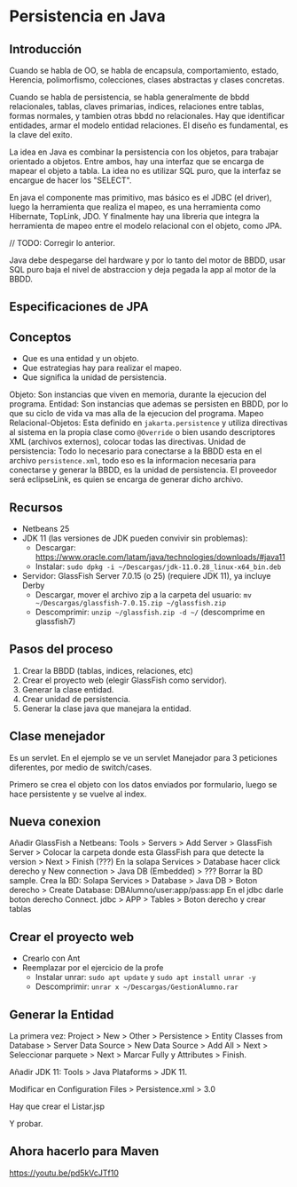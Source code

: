 # Persistencia en Java

## Introducción

Cuando se habla de OO, se habla de encapsula, comportamiento, estado, Herencia, polimorfismo, colecciones, clases abstractas y clases concretas.

Cuando se habla de persistencia, se habla generalmente de bbdd relacionales, tablas, claves primarias, indices, relaciones entre tablas, formas normales, y tambien otras bbdd no relacionales. Hay que identificar entidades, armar el modelo entidad relaciones. El diseño es fundamental, es la clave del exito.

La idea en Java es combinar la persistencia con los objetos, para trabajar orientado a objetos. Entre ambos, hay una interfaz que se encarga de mapear el objeto a tabla. La idea no es utilizar SQL puro, que la interfaz se encargue de hacer los "SELECT".

En java el componente mas primitivo, mas básico es el JDBC (el driver), luego la herramienta que realiza el mapeo, es una herramienta como Hibernate, TopLink, JDO. Y finalmente hay una libreria que integra la herramienta de mapeo entre el modelo relacional con el objeto, como JPA.

// TODO: Corregir lo anterior.

Java debe despegarse del hardware y por lo tanto del motor de BBDD, usar SQL puro baja el nivel de abstraccion y deja pegada la app al motor de la BBDD.

## Especificaciones de JPA

## Conceptos

- Que es una entidad y un objeto.
- Que estrategias hay para realizar el mapeo.
- Que significa la unidad de persistencia.

Objeto: Son instancias que viven en memoria, durante la ejecucion del programa.
Entidad: Son instancias que ademas se persisten en BBDD, por lo que su ciclo de vida va mas alla de la ejecucion del programa.
Mapeo Relacional-Objetos: Esta definido en `jakarta.persistence` y utiliza directivas al sistema en la propia clase como `@Override` o bien usando descriptores XML (archivos externos), colocar todas las directivas.
Unidad de persistencia: Todo lo necesario para conectarse a la BBDD esta en el archivo `persistence.xml`, todo eso es la informacion necesaria para conectarse y generar la BBDD, es la unidad de persistencia. El proveedor será eclipseLink, es quien se encarga de generar dicho archivo.

## Recursos

- Netbeans 25
- JDK 11 (las versiones de JDK pueden convivir sin problemas): 
    - Descargar: https://www.oracle.com/latam/java/technologies/downloads/#java11
    - Instalar: `sudo dpkg -i ~/Descargas/jdk-11.0.28_linux-x64_bin.deb`
- Servidor: GlassFish Server 7.0.15 (o 25) (requiere JDK 11), ya incluye Derby
    - Descargar, mover el archivo zip a la carpeta del usuario: `mv ~/Descargas/glassfish-7.0.15.zip ~/glassfish.zip`
    - Descomprimir:  `unzip ~/glassfish.zip -d ~/` (descomprime en glassfish7)

## Pasos del proceso

1. Crear la BBDD (tablas, indices, relaciones, etc)
2. Crear el proyecto web (elegir GlassFish como servidor).
3. Generar la clase entidad.
4. Crear unidad de persistencia.
5. Generar la clase java que manejara la entidad.

## Clase menejador

Es un servlet. En el ejemplo se ve un servlet Manejador para 3 peticiones diferentes, por medio de switch/cases.

Primero se crea el objeto con los datos enviados por formulario, luego se hace persistente y se vuelve al index.

## Nueva conexion
Añadir GlassFish a Netbeans: Tools > Servers > Add Server > GlassFish Server > Colocar la carpeta donde esta GlassFish para que detecte la version > Next > Finish
(???) En la solapa Services > Database hacer click derecho y New connection > Java DB (Embedded) > ???
Borrar la BD sample.
Crea la BD: Solapa Services > Database > Java DB > Boton derecho > Create Database: DBAlumno/user:app/pass:app
En el jdbc darle boton derecho Connect.
jdbc > APP > Tables > Boton derecho y crear tablas

## Crear el proyecto web
- Crearlo con Ant
- Reemplazar por el ejercicio de la profe
    - Instalar unrar: `sudo apt update` y `sudo apt install unrar -y`
    - Descomprimir: `unrar x ~/Descargas/GestionAlumno.rar`

## Generar la Entidad

La primera vez:
Project > New > Other > Persistence > Entity Classes from Database > Server Data Source > New Data Source > Add All > Next > Seleccionar parquete > Next > Marcar Fully y Attributes > Finish.

Añadir JDK 11: Tools > Java Plataforms > JDK 11.

Modificar en Configuration Files > Persistence.xml > 3.0

Hay que crear el Listar.jsp

Y probar.

## Ahora hacerlo para Maven

<https://youtu.be/pd5kVcJTf10>




